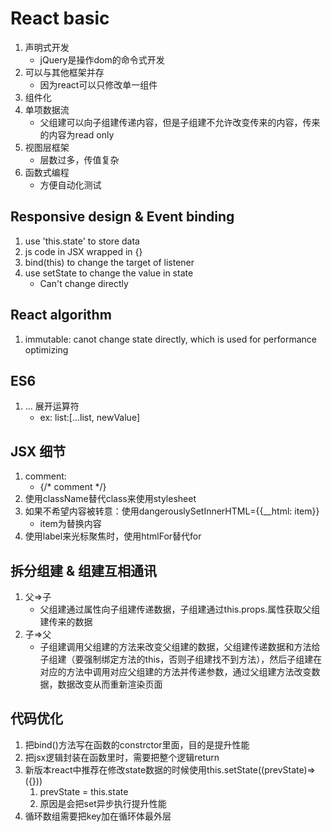 # React basic
1. 声明式开发
   * jQuery是操作dom的命令式开发
2. 可以与其他框架并存
   * 因为react可以只修改单一组件
3. 组件化
4. 单项数据流
   * 父组建可以向子组建传递内容，但是子组建不允许改变传来的内容，传来的内容为read only
5. 视图层框架
   * 层数过多，传值复杂
6. 函数式编程
   * 方便自动化测试

## Responsive design & Event binding
1. use 'this.state' to store data
2. js code in JSX wrapped in {}
3. bind(this) to change the target of listener
4. use setState to change the value in state
   * Can't change directly 

## React algorithm
1. immutable: canot change state directly, which is used for performance optimizing 

## ES6
1. ... 展开运算符
   * ex: list:[...list, newValue]

## JSX 细节
1. comment: 
   * {/* comment */}
2. 使用className替代class来使用stylesheet
3. 如果不希望内容被转意：使用dangerouslySetInnerHTML={{__html: item}}
   * item为替换内容
4. 使用label来光标聚焦时，使用htmlFor替代for

## 拆分组建 & 组建互相通讯
1. 父=>子
   * 父组建通过属性向子组建传递数据，子组建通过this.props.属性获取父组建传来的数据
2. 子=>父
   * 子组建调用父组建的方法来改变父组建的数据，父组建传递数据和方法给子组建（要强制绑定方法的this，否则子组建找不到方法），然后子组建在对应的方法中调用对应父组建的方法并传递参数，通过父组建方法改变数据，数据改变从而重新渲染页面

## 代码优化
1. 把bind()方法写在函数的constrctor里面，目的是提升性能
2. 把jsx逻辑封装在函数里时，需要把整个逻辑return
3. 新版本react中推荐在修改state数据的时候使用this.setState((prevState)=>({}))
   1. prevState = this.state
   2. 原因是会把set异步执行提升性能
4. 循环数组需要把key加在循环体最外层

